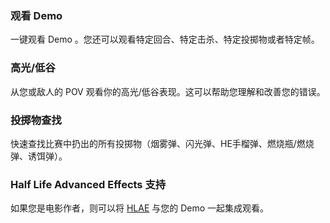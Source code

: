 ### 观看 Demo

一键观看 Demo 。您还可以观看特定回合、特定击杀、特定投掷物或者特定帧。

### 高光/低谷

从您或敌人的 POV 观看你的高光/低谷表现。这可以帮助您理解和改善您的错误。

### 投掷物查找

快速查找比赛中扔出的所有投掷物（烟雾弹、闪光弹、HE手榴弹、燃烧瓶/燃烧弹、诱饵弹）。

### Half Life Advanced Effects 支持

如果您是电影作者，则可以将 [HLAE](https://github.com/ripieces/advancedfx/wiki/AfxHookSource) 与您的 Demo 一起集成观看。